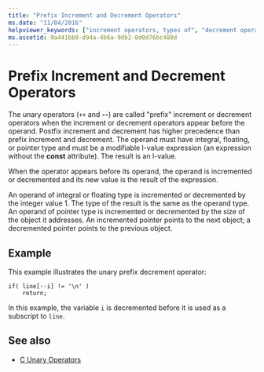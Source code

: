 ```yaml
---
title: "Prefix Increment and Decrement Operators"
ms.date: "11/04/2016"
helpviewer_keywords: ["increment operators, types of", "decrement operators, syntax", "decrement operators"]
ms.assetid: 9a441bb9-d94a-4b6a-9db2-0d0d76bc480d
---
```

# Prefix Increment and Decrement Operators

The unary operators (`++` and **--**) are called "prefix" increment or decrement operators when the increment or decrement operators appear before the operand. Postfix increment and decrement has higher precedence than prefix increment and decrement. The operand must have integral, floating, or pointer type and must be a modifiable l-value expression (an expression without the **const** attribute). The result is an l-value.

When the operator appears before its operand, the operand is incremented or decremented and its new value is the result of the expression.

An operand of integral or floating type is incremented or decremented by the integer value 1. The type of the result is the same as the operand type. An operand of pointer type is incremented or decremented by the size of the object it addresses. An incremented pointer points to the next object; a decremented pointer points to the previous object.

## Example

This example illustrates the unary prefix decrement operator:

```
if( line[--i] != '\n' )
    return;
```

In this example, the variable `i` is decremented before it is used as a subscript to `line`.

## See also

- [C Unary Operators](../c-language/c-unary-operators.md)
